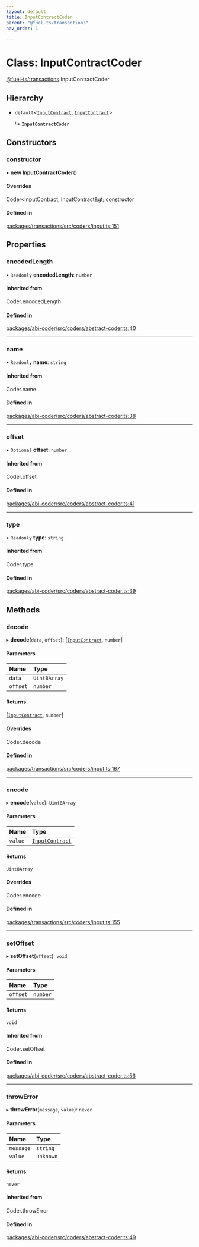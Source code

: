 ```yaml
---
layout: default
title: InputContractCoder
parent: "@fuel-ts/transactions"
nav_order: 1

---
```


# Class: InputContractCoder

[@fuel-ts/transactions](../index.md).InputContractCoder

## Hierarchy

- `default`<[`InputContract`](../index.md#inputcontract), [`InputContract`](../index.md#inputcontract)\>

  ↳ **`InputContractCoder`**

## Constructors

### constructor

• **new InputContractCoder**()

#### Overrides

Coder&lt;InputContract, InputContract\&gt;.constructor

#### Defined in

[packages/transactions/src/coders/input.ts:151](https://github.com/FuelLabs/fuels-ts/blob/master/packages/transactions/src/coders/input.ts#L151)

## Properties

### encodedLength

• `Readonly` **encodedLength**: `number`

#### Inherited from

Coder.encodedLength

#### Defined in

[packages/abi-coder/src/coders/abstract-coder.ts:40](https://github.com/FuelLabs/fuels-ts/blob/master/packages/abi-coder/src/coders/abstract-coder.ts#L40)

___

### name

• `Readonly` **name**: `string`

#### Inherited from

Coder.name

#### Defined in

[packages/abi-coder/src/coders/abstract-coder.ts:38](https://github.com/FuelLabs/fuels-ts/blob/master/packages/abi-coder/src/coders/abstract-coder.ts#L38)

___

### offset

• `Optional` **offset**: `number`

#### Inherited from

Coder.offset

#### Defined in

[packages/abi-coder/src/coders/abstract-coder.ts:41](https://github.com/FuelLabs/fuels-ts/blob/master/packages/abi-coder/src/coders/abstract-coder.ts#L41)

___

### type

• `Readonly` **type**: `string`

#### Inherited from

Coder.type

#### Defined in

[packages/abi-coder/src/coders/abstract-coder.ts:39](https://github.com/FuelLabs/fuels-ts/blob/master/packages/abi-coder/src/coders/abstract-coder.ts#L39)

## Methods

### decode

▸ **decode**(`data`, `offset`): [[`InputContract`](../index.md#inputcontract), `number`]

#### Parameters

| Name | Type |
| :------ | :------ |
| `data` | `Uint8Array` |
| `offset` | `number` |

#### Returns

[[`InputContract`](../index.md#inputcontract), `number`]

#### Overrides

Coder.decode

#### Defined in

[packages/transactions/src/coders/input.ts:167](https://github.com/FuelLabs/fuels-ts/blob/master/packages/transactions/src/coders/input.ts#L167)

___

### encode

▸ **encode**(`value`): `Uint8Array`

#### Parameters

| Name | Type |
| :------ | :------ |
| `value` | [`InputContract`](../index.md#inputcontract) |

#### Returns

`Uint8Array`

#### Overrides

Coder.encode

#### Defined in

[packages/transactions/src/coders/input.ts:155](https://github.com/FuelLabs/fuels-ts/blob/master/packages/transactions/src/coders/input.ts#L155)

___

### setOffset

▸ **setOffset**(`offset`): `void`

#### Parameters

| Name | Type |
| :------ | :------ |
| `offset` | `number` |

#### Returns

`void`

#### Inherited from

Coder.setOffset

#### Defined in

[packages/abi-coder/src/coders/abstract-coder.ts:56](https://github.com/FuelLabs/fuels-ts/blob/master/packages/abi-coder/src/coders/abstract-coder.ts#L56)

___

### throwError

▸ **throwError**(`message`, `value`): `never`

#### Parameters

| Name | Type |
| :------ | :------ |
| `message` | `string` |
| `value` | `unknown` |

#### Returns

`never`

#### Inherited from

Coder.throwError

#### Defined in

[packages/abi-coder/src/coders/abstract-coder.ts:49](https://github.com/FuelLabs/fuels-ts/blob/master/packages/abi-coder/src/coders/abstract-coder.ts#L49)
